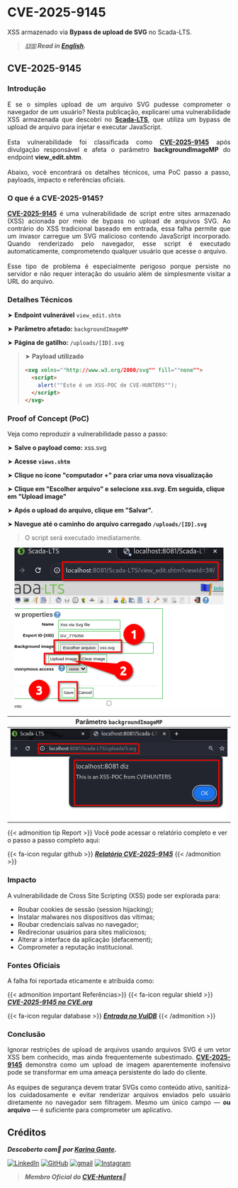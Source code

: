 # CVE-2025-9145


XSS armazenado via **Bypass de upload de SVG** no Scada-LTS.

<!--more-->

> ***🇺🇸 Read in [English](http://karinagante.github.io/cve-2025-9145/).***

## CVE-2025-9145

### Introdução

<p align="justify">E se o simples upload de um arquivo SVG pudesse comprometer o navegador de um usuário? Nesta publicação, explicarei uma vulnerabilidade XSS armazenada que descobri no <b><a href="https://github.com/SCADA-LTS/Scada-LTS" target=_blank>Scada-LTS</a></b>, que utiliza um bypass de upload de arquivo para injetar e executar JavaScript.</br></br>Esta vulnerabilidade foi classificada como <b><a href="https://www.cve.org/CVERecord?id=CVE-2025-9145" target=_blank>CVE-2025-9145</a></b> após divulgação responsável e afeta o parâmetro <b>backgroundImageMP</b> do endpoint <b>view_edit.shtm</b>.</br></br>Abaixo, você encontrará os detalhes técnicos, uma PoC passo a passo, payloads, impacto e referências oficiais.</p>

### O que é a CVE-2025-9145?

<p align="justify"><b><a href="https://www.cve.org/CVERecord?id=CVE-2025-9145" target=_blank>CVE-2025-9145</a></b> é uma vulnerabilidade de script entre sites armazenado (XSS) acionada por meio de bypass no upload de arquivos SVG. Ao contrário do XSS tradicional baseado em entrada, essa falha permite que um invasor carregue um SVG malicioso contendo JavaScript incorporado. Quando renderizado pelo navegador, esse script é executado automaticamente, comprometendo qualquer usuário que acesse o arquivo.</br></br>Esse tipo de problema é especialmente perigoso porque persiste no servidor e não requer interação do usuário além de simplesmente visitar a URL do arquivo.</p>

### Detalhes Técnicos

➤ **Endpoint vulnerável** `view_edit.shtm`

➤ **Parâmetro afetado:** `backgroundImageMP`

➤ **Página de gatilho:** `/uploads/[ID].svg`

> ➤ **Payload utilizado**
> ```html
><svg xmlns=""http://www.w3.org/2000/svg"" fill=""none"">
>   <script>
>     alert(""Este é um XSS-POC de CVE-HUNTERS"");
>   </script>
></svg>
>```

### Proof of Concept (PoC)

Veja como reproduzir a vulnerabilidade passo a passo:

➤ **Salve o payload como:** xss.svg

➤ **Acesse `views.shtm`**

➤ **Clique no ícone "computador +" para criar uma nova visualização**

➤ **Clique em "Escolher arquivo" e selecione *xss.svg*. Em seguida, clique em "Upload image"**

➤ **Após o upload do arquivo, clique em "Salvar".**

➤ **Navegue até o caminho do arquivo carregado `/uploads/[ID].svg`**

> <p align="justify">O script será executado imediatamente.</p>

<p align="center">
<img src="/images/CVE-2025-9145/PoC1.png">
</p>

| Parâmetro `backgroundImageMP` |
|:------------:|
| ![](/images/CVE-2025-9145/PoC2.png) |

{{< admonition tip Report >}}
Você pode acessar o relatório completo e ver o passo a passo completo aqui:

{{< fa-icon regular github >}}
***[Relatório CVE-2025-9145](https://github.com/KarinaGante/KG-Sec/blob/main/CVEs/Scada-LTS/CVE-2025-9145.md)***
{{< /admonition >}}

### Impacto

A vulnerabilidade de Cross Site Scripting (XSS) pode ser explorada para:

- Roubar cookies de sessão (session hijacking);
- Instalar malwares nos dispositivos das vítimas;
- Roubar credenciais salvas no navegador;
- Redirecionar usuários para sites maliciosos;
- Alterar a interface da aplicação (defacement);
- Comprometer a reputação institucional.

### Fontes Oficiais

A falha foi reportada eticamente e atribuída como:

{{< admonition important Referências>}} 
{{< fa-icon regular shield >}} 
***[CVE-2025-9145 no CVE.org](https://www.cve.org/CVERecord?id=CVE-2025-9145)***

{{< fa-icon regular database >}} 
***[Entrada no VulDB](https://vuldb.com/?id.320523)***
{{< /admonition >}}

### Conclusão

<p align="justify">Ignorar restrições de upload de arquivos usando arquivos SVG é um vetor XSS bem conhecido, mas ainda frequentemente subestimado. <b><a href="https://www.cve.org/CVERecord?id=CVE-2025-9145" target=_blank>CVE-2025-9145</a></b> demonstra como um upload de imagem aparentemente inofensivo pode se transformar em uma ameaça persistente do lado do cliente.</br></br>As equipes de segurança devem tratar SVGs como conteúdo ativo, sanitizá-los cuidadosamente e evitar renderizar arquivos enviados pelo usuário diretamente no navegador sem filtragem. Mesmo um único campo — <b>ou arquivo</b> — é suficiente para comprometer um aplicativo.</p>

## Créditos

***Descoberto com💜 por [Karina Gante](https://karinagante.github.io/).*** 

[![LinkedIn](https://skillicons.dev/icons?i=linkedin&theme=dark)](https://www.linkedin.com/in/karina-gante/)
[![GitHub](https://skillicons.dev/icons?i=github&theme=dark)](https://www.github.com/KarinaGante/)
[![gmail](https://skillicons.dev/icons?i=gmail&theme=dark)](mailto:karina.gante1@gmail.com)
[![Instagram](https://skillicons.dev/icons?i=instagram&theme=dark)](https://www.instagram.com/karinovisk02/)

> ***Membro Oficial do [CVE-Hunters](https://www.cvehunters.com/)🏹***
